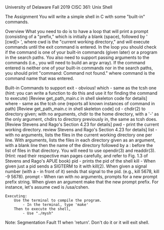 University of Delaware Fall 2019
CISC 361: Unix Shell 

The Assignment
You will write a simple shell in C with some "built-in" commands.

Overview
What you need to do is to have a loop that will print a prompt (consisting of a "prefix," which is initially a blank (space), followed by ' [cwd]> ', where cwd is the "current working directory," and will execute commands until the exit command is entered. In the loop you should check if the command is one of your built-in commands (given later) or a program in the search paths. You also need to support passing arguments to the commands (i.e., you will need to build an argv array). If the command entered is neither one of your built-in commands nor in the search paths, you should print "command: Command not found." where command is the command name that was entered.

Built-in Commands to support
    exit - obvious!
    which - same as the tcsh one (hint: you can write a function to do this and use it for finding the command to execute) [Review get_path_main.c in shell skeleton code for details]
    where - same as the tcsh one (reports all known instances of command in path) [Review get_path_main.c in shell skeleton code]
    cd - chdir(2) to directory given; with no arguments, chdir to the home directory, with a '-' as the only argument, chdirs to directory previously in, the same as tcsh does. [Review Stevens and Rago's Section 4.23 for details]
    pwd - print the current working directory. review Stevens and Rago's Section 4.23 for details]
    list - with no arguments, lists the files in the current working directory one per line. With arguments, lists the files in each directory given as an argument, with a blank line then the name of the directory followed by a : before the list of files in that directory. You will need to use opendir(3) and readdir(3). (Hint: read their respective man pages carefully, and refer to Fig. 1.3 of Stevens and Rago's APUE book)
    pid - prints the pid of the shell
    kill - When given just a pid sends a SIGTERM to it with kill(2). When given a signal number (with a - in front of it) sends that signal to the pid. (e.g., kill 5678, kill -9 5678).
    prompt - When ran with no arguments, prompts for a new prompt prefix string. When given an argument make that the new prompt prefix. For instance, let's assume cwd is /usa/cshen.

    Executing:
        Use the terminal to compile the program. 
            - In the terminal, type 'make'
        Then to execute the shell, 
            - Use "./mysh" 

Note: Segmentation Fault 11 when 'return'. Don't do it or it will exit shell. 